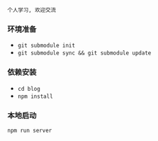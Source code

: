 `个人学习, 欢迎交流`

### 环境准备
- `git submodule init`
- `git submodule sync && git submodule update`

### 依赖安装
- `cd blog`
- `npm install`

### 本地启动
```shell
npm run server
```
